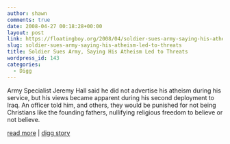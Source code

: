```yaml
---
author: shawn
comments: true
date: 2008-04-27 00:18:28+00:00
layout: post
link: https://floatingboy.org/2008/04/soldier-sues-army-saying-his-atheism-led-to-threats/
slug: soldier-sues-army-saying-his-atheism-led-to-threats
title: Soldier Sues Army, Saying His Atheism Led to Threats
wordpress_id: 143
categories:
  - Digg
---
```


Army Specialist Jeremy Hall said he did not advertise his atheism during his service, but his views became apparent during his second deployment to Iraq. An officer told him, and others, they would be punished for not being Christians like the founding fathers, nullifying religious freedom to believe or not believe.

[read more](http://www.nytimes.com/2008/04/26/us/26atheist.html?ex=1366948800&en=c4cf98ce0e7fa739&ei=5124&partner=digg&exprod=digg) | [digg story](http://digg.com/politics/Soldier_Sues_Army_Saying_His_Atheism_Led_to_Threats)
